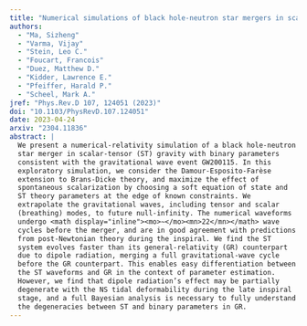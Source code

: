 ```yaml
---
title: "Numerical simulations of black hole-neutron star mergers in scalar-tensor gravity"
authors:
  - "Ma, Sizheng"
  - "Varma, Vijay"
  - "Stein, Leo C."
  - "Foucart, Francois"
  - "Duez, Matthew D."
  - "Kidder, Lawrence E."
  - "Pfeiffer, Harald P."
  - "Scheel, Mark A."
jref: "Phys.Rev.D 107, 124051 (2023)"
doi: "10.1103/PhysRevD.107.124051"
date: 2023-04-24
arxiv: "2304.11836"
abstract: |
  We present a numerical-relativity simulation of a black hole-neutron
  star merger in scalar-tensor (ST) gravity with binary parameters
  consistent with the gravitational wave event GW200115. In this
  exploratory simulation, we consider the Damour-Esposito-Farèse
  extension to Brans-Dicke theory, and maximize the effect of
  spontaneous scalarization by choosing a soft equation of state and
  ST theory parameters at the edge of known constraints. We
  extrapolate the gravitational waves, including tensor and scalar
  (breathing) modes, to future null-infinity. The numerical waveforms
  undergo <math display="inline"><mo>∼</mo><mn>22</mn></math> wave
  cycles before the merger, and are in good agreement with predictions
  from post-Newtonian theory during the inspiral. We find the ST
  system evolves faster than its general-relativity (GR) counterpart
  due to dipole radiation, merging a full gravitational-wave cycle
  before the GR counterpart. This enables easy differentiation between
  the ST waveforms and GR in the context of parameter estimation.
  However, we find that dipole radiation’s effect may be partially
  degenerate with the NS tidal deformability during the late inspiral
  stage, and a full Bayesian analysis is necessary to fully understand
  the degeneracies between ST and binary parameters in GR.
---
```

